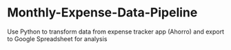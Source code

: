 # Monthly-Expense-Data-Pipeline
Use Python to transform data from expense tracker app (Ahorro) and export to Google Spreadsheet for analysis
